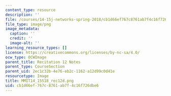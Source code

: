 ```yaml
---
content_type: resource
description: ''
file: /courses/14-15j-networks-spring-2018/cb1d66ef767c8761ab7f4c16f726dbe6_MMIT14_15S18_rec12d.png
file_type: image/png
image_metadata:
  caption: ''
  credit: ''
  image-alt: ''
learning_resource_types: []
license: https://creativecommons.org/licenses/by-nc-sa/4.0/
ocw_type: OCWImage
parent_title: Recitation 12 Notes
parent_type: CourseSection
parent_uid: 2ec1c32b-4e76-eb2c-1162-a12d99c0d41e
resourcetype: Image
title: MMIT14_15S18_rec12d.png
uid: cb1d66ef-767c-8761-ab7f-4c16f726dbe6
---
```

